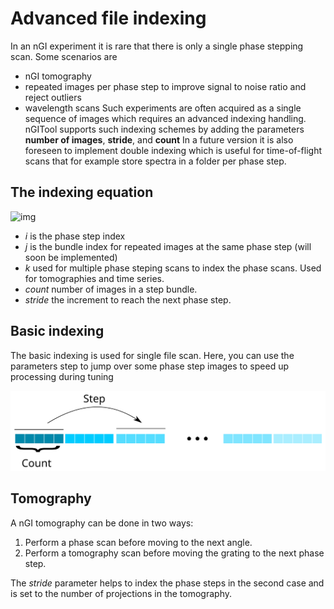 # Advanced file indexing

In an nGI experiment it is rare that there is only a single phase stepping scan. Some scenarios are
- nGI tomography
- repeated images per phase step to improve signal to noise ratio and reject outliers
- wavelength scans
Such experiments are often acquired as a single sequence of images which requires an advanced indexing handling. nGITool supports such indexing schemes by adding the parameters __number of images__, __stride__, and __count__
In a future version it is also foreseen to implement double indexing which is useful for time-of-flight scans that for example store spectra in a folder per phase step.

## The indexing equation
![img](https://latex.codecogs.com/svg.latex?filenumber(i,j,k)=k\cdot{}i\cdot{}(count\cdot{}stride)+j)

- _i_ is the phase step index
- _j_ is the bundle index for repeated images at the same phase step (will soon be implemented)
- _k_ used for multiple phase steping scans to index the phase scans. Used for tomographies and time series.
- _count_ number of images in a step bundle.
- _stride_ the increment to reach the next phase step.

## Basic indexing
The basic indexing is used for single file scan. Here, you can use the parameters step to jump over some phase step images to speed up processing during tuning

![BasicIndexing](figures/basicindexing.svg)

## Tomography
A nGI tomography can be done in two ways:
1. Perform a phase scan before moving to the next angle.
2. Perform a tomography scan before moving the grating to the next phase step.

The _stride_ parameter helps to index the phase steps in the second case and is set to the number of projections in the tomography.
